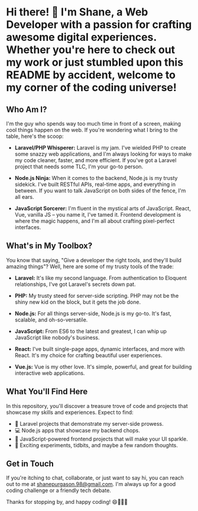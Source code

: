 # Hi there! 👋 I'm Shane, a Web Developer with a passion for crafting awesome digital experiences. Whether you're here to check out my work or just stumbled upon this README by accident, welcome to my corner of the coding universe!

## Who Am I?

I'm the guy who spends way too much time in front of a screen, making cool things happen on the web. If you're wondering what I bring to the table, here's the scoop:

- **Laravel/PHP Whisperer:** Laravel is my jam. I've wielded PHP to create some snazzy web applications, and I'm always looking for ways to make my code cleaner, faster, and more efficient. If you've got a Laravel project that needs some TLC, I'm your go-to person.

- **Node.js Ninja:** When it comes to the backend, Node.js is my trusty sidekick. I've built RESTful APIs, real-time apps, and everything in between. If you want to talk JavaScript on both sides of the fence, I'm all ears.

- **JavaScript Sorcerer:** I'm fluent in the mystical arts of JavaScript. React, Vue, vanilla JS – you name it, I've tamed it. Frontend development is where the magic happens, and I'm all about crafting pixel-perfect interfaces.

## What's in My Toolbox?

You know that saying, "Give a developer the right tools, and they'll build amazing things"? Well, here are some of my trusty tools of the trade:

- **Laravel:** It's like my second language. From authentication to Eloquent relationships, I've got Laravel's secrets down pat.

- **PHP:** My trusty steed for server-side scripting. PHP may not be the shiny new kid on the block, but it gets the job done.

- **Node.js:** For all things server-side, Node.js is my go-to. It's fast, scalable, and oh-so-versatile.

- **JavaScript:** From ES6 to the latest and greatest, I can whip up JavaScript like nobody's business.

- **React:** I've built single-page apps, dynamic interfaces, and more with React. It's my choice for crafting beautiful user experiences.

- **Vue.js:** Vue is my other love. It's simple, powerful, and great for building interactive web applications.

## What You'll Find Here

In this repository, you'll discover a treasure trove of code and projects that showcase my skills and experiences. Expect to find:

- 🚀 Laravel projects that demonstrate my server-side prowess.
- 💻 Node.js apps that showcase my backend chops.
- 🌟 JavaScript-powered frontend projects that will make your UI sparkle.
- 🎉 Exciting experiments, tidbits, and maybe a few random thoughts.

## Get in Touch

If you're itching to chat, collaborate, or just want to say hi, you can reach out to me at [shanepurgason.98@gmail.com](mailto:shanepurgason.98@gmail.com). I'm always up for a good coding challenge or a friendly tech debate.

Thanks for stopping by, and happy coding! 😄👩‍💻🚀

